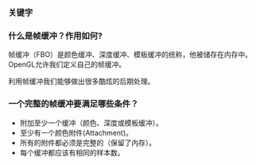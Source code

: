 ### 关键字



### 什么是帧缓冲？作用如何?

帧缓冲（FBO）是颜色缓冲、深度缓冲、模板缓冲的统称，他被储存在内存中。OpenGL允许我们定义自己的帧缓冲。

利用帧缓冲我们能够做出很多酷炫的后期处理。

### 一个完整的帧缓冲要满足哪些条件？

- 附加至少一个缓冲（颜色、深度或模板缓冲）。
- 至少有一个颜色附件(Attachment)。
- 所有的附件都必须是完整的（保留了内存）。
- 每个缓冲都应该有相同的样本数。